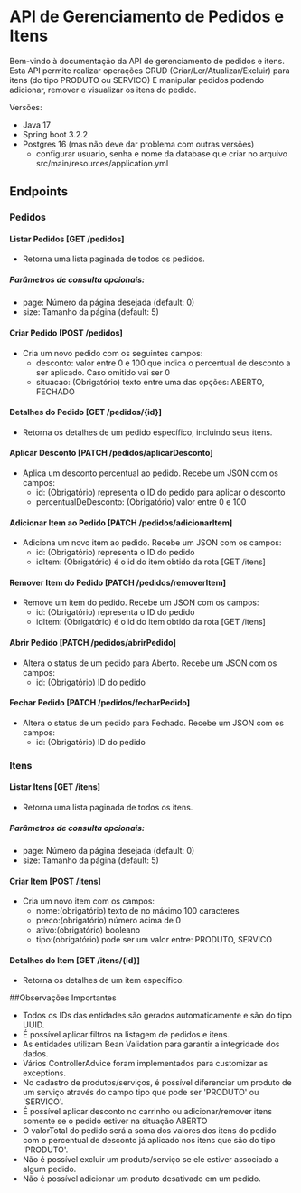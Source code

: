 # API de Gerenciamento de Pedidos e Itens

Bem-vindo à documentação da API de gerenciamento de pedidos e itens. Esta API permite realizar operações CRUD (Criar/Ler/Atualizar/Excluir) para itens (do tipo PRODUTO ou SERVICO) 
E manipular pedidos podendo adicionar, remover e visualizar os itens do pedido. 

Versões:
- Java 17
- Spring boot 3.2.2
- Postgres 16 (mas não deve dar problema com outras versões)
  - configurar usuario, senha e nome da database que criar no arquivo  src/main/resources/application.yml 

## Endpoints
### Pedidos
#### Listar Pedidos [GET /pedidos]
- Retorna uma lista paginada de todos os pedidos.


##### Parâmetros de consulta opcionais:
- page: Número da página desejada (default: 0)
- size: Tamanho da página (default: 5)


####  Criar Pedido [POST /pedidos]
- Cria um novo pedido com os seguintes campos:
  - desconto: valor entre 0 e 100 que indica o percentual de desconto a ser aplicado. Caso omitido vai ser 0
  - situacao: (Obrigatório) texto entre uma das opções: ABERTO, FECHADO


####  Detalhes do Pedido [GET /pedidos/{id}]
- Retorna os detalhes de um pedido específico, incluindo seus itens.


####  Aplicar Desconto [PATCH /pedidos/aplicarDesconto]
- Aplica um desconto percentual ao pedido. Recebe um JSON com os campos:
  -  id: (Obrigatório) representa o ID do pedido para aplicar o desconto
  -  percentualDeDesconto: (Obrigatório) valor entre 0 e 100


####  Adicionar Item ao Pedido [PATCH /pedidos/adicionarItem]
- Adiciona um novo item ao pedido. Recebe um JSON com os campos:
    -  id: (Obrigatório) representa o ID do pedido
    -  idItem: (Obrigatório) é o id do item obtido da rota [GET /itens]


####  Remover Item do Pedido [PATCH /pedidos/removerItem]
- Remove um item do pedido. Recebe um JSON com os campos:
    -  id: (Obrigatório) representa o ID do pedido
    -  idItem: (Obrigatório) é o id do item obtido da rota [GET /itens]


####  Abrir Pedido [PATCH /pedidos/abrirPedido]
- Altera o status de um pedido para Aberto. Recebe um JSON com os campos:
    -  id: (Obrigatório) ID do pedido


####  Fechar Pedido [PATCH /pedidos/fecharPedido]
- Altera o status de um pedido para Fechado. Recebe um JSON com os campos:  
    -  id: (Obrigatório) ID do pedido


### Itens
####  Listar Itens [GET /itens]
- Retorna uma lista paginada de todos os itens.
##### Parâmetros de consulta opcionais:
- page: Número da página desejada (default: 0)
- size: Tamanho da página (default: 5)


####  Criar Item [POST /itens]
- Cria um novo item com os campos:
  - nome:(obrigatório) texto de no máximo 100 caracteres
  - preco:(obrigatório) número acima de 0
  - ativo:(obrigatório) booleano
  - tipo:(obrigatório) pode ser um valor entre: PRODUTO, SERVICO


####  Detalhes do Item [GET /itens/{id}]
- Retorna os detalhes de um item específico.

##Observações Importantes
- Todos os IDs das entidades são gerados automaticamente e são do tipo UUID.
- É possível aplicar filtros na listagem de pedidos e itens.
- As entidades utilizam Bean Validation para garantir a integridade dos dados.
- Vários ControllerAdvice foram implementados para customizar as exceptions.
- No cadastro de produtos/serviços, é possível diferenciar um produto de um serviço através do campo tipo que pode ser 'PRODUTO' ou 'SERVICO'.
- É possível aplicar desconto no carrinho ou adicionar/remover itens somente se o pedido estiver na situação ABERTO
- O valorTotal do pedido será a soma dos valores dos itens do pedido com o percentual de desconto já aplicado nos itens que são do tipo 'PRODUTO'.
- Não é possível excluir um produto/serviço se ele estiver associado a algum pedido.
- Não é possível adicionar um produto desativado em um pedido.
